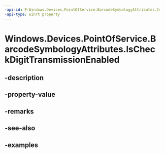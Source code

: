 ```yaml
---
-api-id: P:Windows.Devices.PointOfService.BarcodeSymbologyAttributes.IsCheckDigitTransmissionEnabled
-api-type: winrt property
---
```


<!-- Property syntax.
public bool IsCheckDigitTransmissionEnabled { get;  set; }
-->

# Windows.Devices.PointOfService.BarcodeSymbologyAttributes.IsCheckDigitTransmissionEnabled

## -description

## -property-value

## -remarks

## -see-also

## -examples

